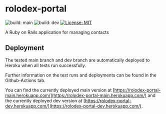 # rolodex-portal

![build: main](https://github.com/hpi-swt2/rolodex-portal/workflows/CI_CD/badge.svg?branch=main)
![build: dev](https://github.com/hpi-swt2/rolodex-portal/workflows/CI_CD/badge.svg?branch=dev)
[![License: MIT](https://img.shields.io/badge/License-MIT-green.svg)](https://opensource.org/licenses/MIT)

A Ruby on Rails application for managing contacts

## Deployment

The tested main branch and dev branch are automatically deployed to Heroku when all tests run successfully. 

Further information on the test runs and deployments can be found in the Github-Actions tab.

You can find the currently deployed main version at [https://rolodex-portal-main.herokuapp.com/](https://rolodex-portal-main.herokuapp.com/) and the currently deployed dev version at [https://rolodex-portal-dev.herokuapp.com/](https://rolodex-portal-dev.herokuapp.com/).
